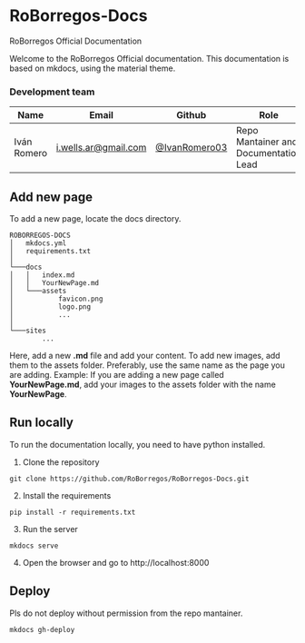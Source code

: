 # RoBorregos-Docs
RoBorregos Official Documentation

Welcome to the RoBorregos Official documentation. This documentation is based on mkdocs, using the material theme. 

### Development team

| Name                    | Email                                                               | Github                                                       | Role      |
| ----------------------- | ------------------------------------------------------------------- | ------------------------------------------------------------ | --------- |
| Iván Romero | [i.wells.ar@gmail.com](mailto:i.wells.ar@gmail.com) | [@IvanRomero03](https://github.com/IvanRomero03) | Repo Mantainer and Documentation Lead |


## Add new page

To add a new page, locate the docs directory.
```{bash}
ROBORREGOS-DOCS
│   mkdocs.yml
│   requirements.txt
│
└───docs
│   │   index.md
│   │   YourNewPage.md
│   └───assets
│           favicon.png
│           logo.png
│           ...
│
└───sites
        ...
```
Here, add a new **.md** file and add your content.
To add new images, add them to the assets folder. Preferably, use the same name as the page you are adding. Example: If you are adding a new page called **YourNewPage.md**, add your images to the assets folder with the name **YourNewPage**.

## Run locally

To run the documentation locally, you need to have python installed.

1. Clone the repository
```{bash}
git clone https://github.com/RoBorregos/RoBorregos-Docs.git
```

2. Install the requirements
```{bash}
pip install -r requirements.txt
```

3. Run the server
```{bash}
mkdocs serve
```

4. Open the browser and go to http://localhost:8000

## Deploy
Pls do not deploy without permission from the repo mantainer.
```{bash}	
mkdocs gh-deploy
```

